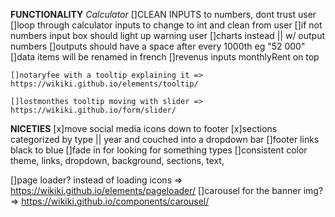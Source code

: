 **FUNCTIONALITY**
  *Calculator*
    []CLEAN INPUTS to numbers, dont trust user
    []loop through calculator inputs to change to int and clean from user
    []if not numbers input box should light up warning user
    []charts instead || w/ output numbers
    []outputs should have a space after every 1000th eg "52 000"
    []data items will be renamed in french
    []revenus inputs monthlyRent on top

    []notaryfee with a tooltip explaining it => https://wikiki.github.io/elements/tooltip/

    []lostmonthes tooltip moving with slider => https://wikiki.github.io/form/slider/

**NICETIES**
  [x]move social media icons down to footer
  [x]sections categorized by type || year and couched into a dropdown bar
  []footer links black to blue
  []fade in for looking for something types
  []consistent color theme, links, dropdown, background, sections, text,

  []page loader? instead of loading icons => https://wikiki.github.io/elements/pageloader/
  []carousel for the banner img? => https://wikiki.github.io/components/carousel/
